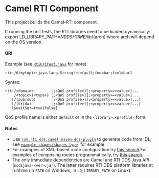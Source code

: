 Camel RTI Component 
====================

This project builds the Camel-RTI component.  

If running the unit tests, the RTI libraries need to be loaded dynamically:
        export LD_LIBRARY_PATH=$NDDSHOME/lib/${arch}
where arch will depend on the OS version.  


#### URI

Example (see [`RtiUriTest.java`](src/test/java/com/rti/dds/camel/RtiUriTest.java#L26) for more):

	rti:/0/mytopic(java.lang.String);default;foo=bar;foo1=bar1

Syntax: 

	rti:/<domain>        [;<QoS profile>][;<property>=<value>]... 
	    /<topic>(<type>) [;<QoS profile>][;<property>=<value>]...
	   [/(pub|sub)       [;<QoS profile>][;<property>=<value>]...]
	   [/(dr|dw)         [;<QoS profile>][;<property>=<value>]...]
	   [&waitSet=true|false]            

QoS profile name is either `default` or in the `<library>.<profile>` form. 

#### Notes

* Use [`com.rti.dds.camel:maven-dds-plugin`](../maven-dds-plugin) to generate code from IDL, see [`example-shapes/shapes-type`](../examples/example-shapes/shapes-type)` for example.
* For examples of XML-based route configuration  try [this search](https://github.com/search?l=&q=from%28%22rti%3A%2F%22+repo%3AEdwardOst%2Fmdpnp+path%3Aexamples+language%3AXML&ref=advsearch&type=Code&utf8=%E2%9C%93).For examples of composing routes programmatically, try [this search](https://github.com/search?l=&q=from%28%22rti%3A%2F%22+repo%3AEdwardOst%2Fmdpnp+path%3Aexamples+language%3AJava&ref=advsearch&type=Code&utf8=%E2%9C%93).
* The only immediate dependencies are Camel and RTI DDS Java API (`nddsjava-<ver>.jar`). The latter requires RTI DDS platform libraries at runtime (in `PATH` on Windows, in `LD_LIBRARY_PATH` on Linux).

